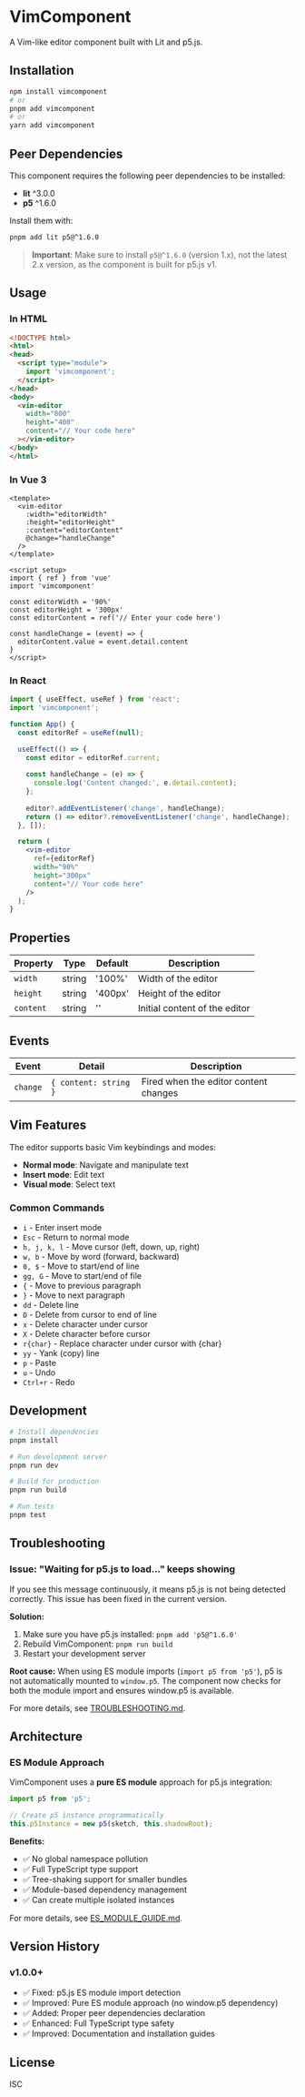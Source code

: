 # VimComponent

A Vim-like editor component built with Lit and p5.js.

## Installation

```bash
npm install vimcomponent
# or
pnpm add vimcomponent
# or
yarn add vimcomponent
```

## Peer Dependencies

This component requires the following peer dependencies to be installed:

- **lit** ^3.0.0
- **p5** ^1.6.0

Install them with:

```bash
pnpm add lit p5@^1.6.0
```

> **Important**: Make sure to install `p5@^1.6.0` (version 1.x), not the latest 2.x version, as the component is built for p5.js v1.

## Usage

### In HTML

```html
<!DOCTYPE html>
<html>
<head>
  <script type="module">
    import 'vimcomponent';
  </script>
</head>
<body>
  <vim-editor 
    width="800" 
    height="400"
    content="// Your code here"
  ></vim-editor>
</body>
</html>
```

### In Vue 3

```vue
<template>
  <vim-editor
    :width="editorWidth"
    :height="editorHeight"
    :content="editorContent"
    @change="handleChange"
  />
</template>

<script setup>
import { ref } from 'vue'
import 'vimcomponent'

const editorWidth = '90%'
const editorHeight = '300px'
const editorContent = ref('// Enter your code here')

const handleChange = (event) => {
  editorContent.value = event.detail.content
}
</script>
```

### In React

```jsx
import { useEffect, useRef } from 'react';
import 'vimcomponent';

function App() {
  const editorRef = useRef(null);

  useEffect(() => {
    const editor = editorRef.current;
    
    const handleChange = (e) => {
      console.log('Content changed:', e.detail.content);
    };
    
    editor?.addEventListener('change', handleChange);
    return () => editor?.removeEventListener('change', handleChange);
  }, []);

  return (
    <vim-editor
      ref={editorRef}
      width="90%"
      height="300px"
      content="// Your code here"
    />
  );
}
```

## Properties

| Property | Type | Default | Description |
|----------|------|---------|-------------|
| `width` | string | '100%' | Width of the editor |
| `height` | string | '400px' | Height of the editor |
| `content` | string | '' | Initial content of the editor |

## Events

| Event | Detail | Description |
|-------|--------|-------------|
| `change` | `{ content: string }` | Fired when the editor content changes |

## Vim Features

The editor supports basic Vim keybindings and modes:

- **Normal mode**: Navigate and manipulate text
- **Insert mode**: Edit text
- **Visual mode**: Select text

### Common Commands

- `i` - Enter insert mode
- `Esc` - Return to normal mode
- `h, j, k, l` - Move cursor (left, down, up, right)
- `w, b` - Move by word (forward, backward)
- `0, $` - Move to start/end of line
- `gg, G` - Move to start/end of file
- `{` - Move to previous paragraph
- `}` - Move to next paragraph
- `dd` - Delete line
- `D` - Delete from cursor to end of line
- `x` - Delete character under cursor
- `X` - Delete character before cursor
- `r{char}` - Replace character under cursor with {char}
- `yy` - Yank (copy) line
- `p` - Paste
- `u` - Undo
- `Ctrl+r` - Redo

## Development

```bash
# Install dependencies
pnpm install

# Run development server
pnpm run dev

# Build for production
pnpm run build

# Run tests
pnpm test
```

## Troubleshooting

### Issue: "Waiting for p5.js to load..." keeps showing

If you see this message continuously, it means p5.js is not being detected correctly. This issue has been fixed in the current version.

**Solution:**
1. Make sure you have p5.js installed: `pnpm add 'p5@^1.6.0'`
2. Rebuild VimComponent: `pnpm run build`
3. Restart your development server

**Root cause:** 
When using ES module imports (`import p5 from 'p5'`), p5 is not automatically mounted to `window.p5`. The component now checks for both the module import and ensures window.p5 is available.

For more details, see [TROUBLESHOOTING.md](../TROUBLESHOOTING.md).

## Architecture

### ES Module Approach

VimComponent uses a **pure ES module** approach for p5.js integration:

```typescript
import p5 from 'p5';

// Create p5 instance programmatically
this.p5Instance = new p5(sketch, this.shadowRoot);
```

**Benefits:**
- ✅ No global namespace pollution
- ✅ Full TypeScript type support
- ✅ Tree-shaking support for smaller bundles
- ✅ Module-based dependency management
- ✅ Can create multiple isolated instances

For more details, see [ES_MODULE_GUIDE.md](../ES_MODULE_GUIDE.md).

## Version History

### v1.0.0+
- ✅ Fixed: p5.js ES module import detection
- ✅ Improved: Pure ES module approach (no window.p5 dependency)
- ✅ Added: Proper peer dependencies declaration
- ✅ Enhanced: Full TypeScript type safety
- ✅ Improved: Documentation and installation guides

## License

ISC

